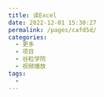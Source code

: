 ```yaml
---
title: 读Excel
date: 2022-12-01 15:30:27
permalink: /pages/cafd5d/
categories:
  - 更多
  - 项目
  - 谷粒学院
  - 视频播放
tags:
  - 
---
```

